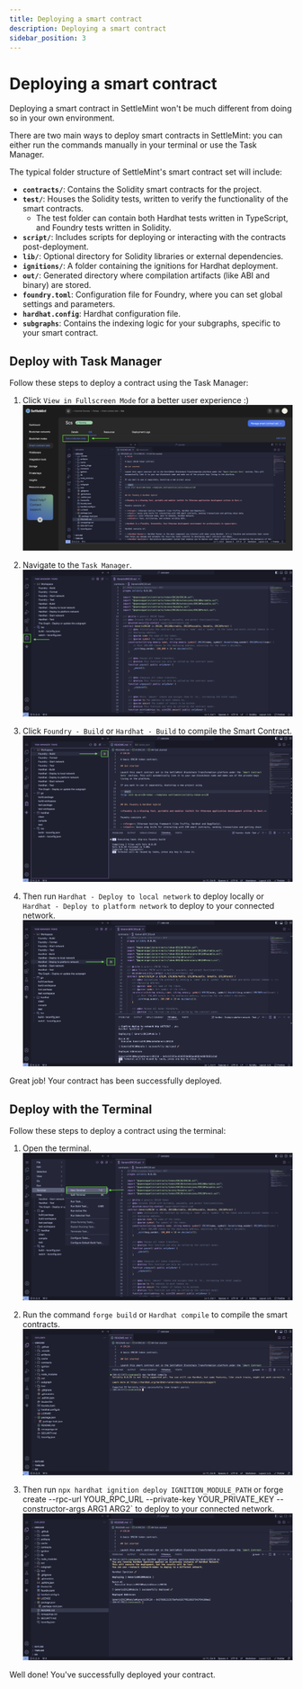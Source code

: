 ```yaml
---
title: Deploying a smart contract
description: Deploying a smart contract
sidebar_position: 3
---
```


# Deploying a smart contract

Deploying a smart contract in SettleMint won't be much different from doing so in your own environment.

There are two main ways to deploy smart contracts in SettleMint: you can either run the commands manually in your terminal or use the Task Manager.

The typical folder structure of SettleMint's smart contract set will include:

- **`contracts/`**: Contains the Solidity smart contracts for the project.
- **`test/`**: Houses the Solidity tests, written to verify the functionality of the smart contracts.
  - The test folder can contain both Hardhat tests written in TypeScript, and Foundry tests written in Solidity.
- **`script/`**: Includes scripts for deploying or interacting with the contracts post-deployment.
- **`lib/`**: Optional directory for Solidity libraries or external dependencies.
- **`ignitions/`**: A folder containing the ignitions for Hardhat deployment.
- **`out/`**: Generated directory where compilation artifacts (like ABI and binary) are stored.
- **`foundry.toml`**: Configuration file for Foundry, where you can set global settings and parameters.
- **`hardhat.config`**: Hardhat configuration file.
- **`subgraphs`**: Contains the indexing logic for your subgraphs, specific to your smart contract.

## Deploy with Task Manager

Follow these steps to deploy a contract using the Task Manager:

1. Click `View in Fullscreen Mode` for a better user experience :)
   ![Fresh IDE](../../../../../static/img/deploy-scs/full-screen-mode.png)

2. Navigate to the `Task Manager`.
   ![Task Manager](../../../../../static/img/deploy-scs/nav-task-mg.png)

3. Click `Foundry - Build` or `Hardhat - Build` to compile the Smart Contract.
   ![Press Build](../../../../../static/img/deploy-scs/task-mg-build.png)

4. Then run `Hardhat - Deploy to local network` to deploy locally or `Hardhat - Deploy to platform network` to deploy to your connected network.
   ![Press Deploy](../../../../../static/img/deploy-scs/task-mg-deploy.png)

Great job! Your contract has been successfully deployed.

## Deploy with the Terminal

Follow these steps to deploy a contract using the terminal:

1. Open the terminal.
   ![Open Terminal](../../../../../static/img/deploy-scs/open-terminal.png)

2. Run the command `forge build` or `Hardhat compile` to compile the smart contracts.
   ![Build Terminal](../../../../../static/img/deploy-scs/terminal-build.png)

3. Then run `npx hardhat ignition deploy IGNITION_MODULE_PATH` or forge create --rpc-url YOUR_RPC_URL --private-key YOUR_PRIVATE_KEY --constructor-args ARG1 ARG2` to deploy to your connected network.
   ![Deploy Terminal](../../../../../static/img/deploy-scs/terminal-deploy.png)

Well done! You've successfully deployed your contract.
